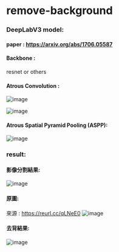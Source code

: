 # remove-background
### DeepLabV3 model:
#### paper : https://arxiv.org/abs/1706.05587

#### Backbone :
resnet or others 

#### Atrous Convolution : 
![image](https://github.com/tongyu0924/remove-background/assets/119610311/702c2874-690c-4d19-939c-bedea061a639)

![image](https://github.com/tongyu0924/remove-background/assets/119610311/d5ed0768-62fe-4f75-a0d8-1cff11cec522)


#### Atrous Spatial Pyramid Pooling (ASPP): 
![image](https://github.com/tongyu0924/remove-background/assets/119610311/fcef18a2-18ee-4944-ae71-fdb253f94a74)

### result:
#### 影像分割結果:
![image](https://github.com/tongyu0924/remove-background/assets/119610311/ad26d4c9-425e-4c51-9eba-4cf2cf264e01)

#### 原圖: 
來源 : https://reurl.cc/qLNeE0
![image](https://github.com/tongyu0924/remove-background/assets/119610311/f0337365-f667-4684-8c47-0adb35809161)

#### 去背結果:
![image](https://github.com/tongyu0924/remove-background/assets/119610311/70dc4fe4-7243-4f99-a88d-756e809d2028)
